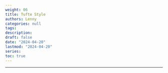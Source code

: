 ```yaml
---
weight: 06
title: Tufte Style
authors: Lenny
categories: null
tags: 
description: 
draft: false
date: "2024-04-20"
lastmod: "2024-04-20"
series:
toc: true
---
```



<!--more-->
---


